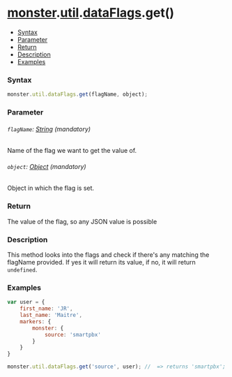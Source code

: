 # [monster][monster].[util][util].[dataFlags][dataFlags].get()

* [Syntax](#syntax)
* [Parameter](#parameter)
* [Return](#return)
* [Description](#description)
* [Examples](#examples)

### Syntax
```javascript
monster.util.dataFlags.get(flagName, object);
```

### Parameter

###### `flagName`: [String][string_literal] (mandatory)

Name of the flag we want to get the value of.

###### `object`: [Object][object_literal] (mandatory)

Object in which the flag is set.

### Return
The value of the flag, so any JSON value is possible

### Description
This method looks into the flags and check if there's any matching the flagName provided. If yes it will return its value, if no, it will return `undefined`.

### Examples
```javascript
var user = {
	first_name: 'JR',
	last_name: 'Maitre',
	markers: {
		monster: {
			source: 'smartpbx'
		}
	}
}

monster.util.dataFlags.get('source', user); //  => returns 'smartpbx';
```

[monster]: ../../../monster.md
[util]: ../../util.md
[dataFlags]: ../dataFlags.md

[object_literal]: https://developer.mozilla.org/en-US/docs/Web/JavaScript/Guide/Values,_variables,_and_literals#Object_literals
[string_literal]: https://developer.mozilla.org/en-US/docs/Web/JavaScript/Guide/Values,_variables,_and_literals#String_literals